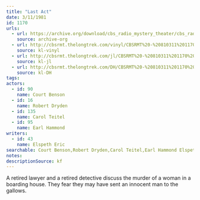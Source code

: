 ```yaml
---
title: "Last Act"
date: 3/11/1981
id: 1170
urls: 
  - url: https://archive.org/download/cbs_radio_mystery_theater/cbs_radio_mystery_theater-1151-1200.zip/cbs_radio_mystery_theater-1151-1200%2Fcbsrmt_1170_last_act.mp3
    source: archive-org
  - url: http://cbsrmt.thelongtrek.com/vinyl/CBSRMT%20-%20810311%201170%20Last%20Act_afrts.mp3
    source: kl-vinyl
  - url: http://cbsrmt.thelongtrek.com/jl/CBSRMT%20-%20810311%201170%20Last%20Act_jl.mp3
    source: kl-jl
  - url: http://cbsrmt.thelongtrek.com/DH/CBSRMT%20-%20810311%201170%20Last%20Act_dh.mp3
    source: kl-DH
tags: 
actors:  
  - id: 90
    name: Court Benson  
  - id: 16
    name: Robert Dryden  
  - id: 135
    name: Carol Teitel  
  - id: 95
    name: Earl Hammond
writers:  
  - id: 43
    name: Elspeth Eric
searchable: Court Benson,Robert Dryden,Carol Teitel,Earl Hammond Elspeth Eric
notes: 
descriptionSource: kf
---
```

A retired lawyer and a retired detective discuss the murder of a woman in a boarding house. They fear they may have sent an innocent man to the gallows.